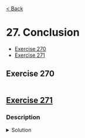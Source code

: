 [< Back](README.md)

# 27. Conclusion

* [Exercise 270](#exercise-270)
* [Exercise 271](#exercise-271)

## Exercise 270

```cpp

```

## [Exercise 271][1]

### Description

<details>
   <summary>Solution</summary>

```cpp

```

</details>

[1]: 27_exercises.cpp

